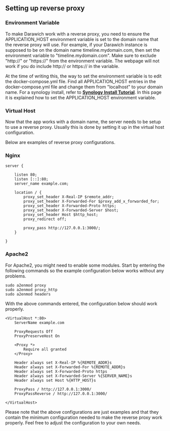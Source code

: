 ## Setting up reverse proxy

### Environment Variable
To make Darawich work with a reverse proxy, you need to ensure the APPLICATION_HOST environment variable is set to the domain name that the reverse proxy will use.
For example, if your Darawich instance is supposed to be on the domain name timeline.mydomain.com, then set the environment variable to "timeline.mydomain.com".
Make sure to exclude "http://" or "https://" from the environment variable. The webpage will not work if you do include http:// or https:// in the variable.

At the time of writing this, the way to set the environment variable is to edit the docker-compose.yml file. Find all APPLICATION_HOST entries in the docker-compose.yml file and change them from "localhost" to your domain name.
For a synology install, refer to **[Synology Install Tutorial](How_to_install_Dawarich_on_Synology.md)**. In this page it is explained how to set the APPLICATION_HOST environment variable.

### Virtual Host

Now that the app works with a domain name, the server needs to be setup to use a reverse proxy. Usually this is done by setting it up in the virtual host configuration.

Below are examples of reverse proxy configurations.

### Nginx
```
server {
	
	listen 80;
	listen [::]:80;
	server_name example.com;
	
	location / {
		proxy_set_header X-Real-IP $remote_addr;
		proxy_set_header X-Forwarded-For $proxy_add_x_forwarded_for;
		proxy_set_header X-Forwarded-Proto https;
		proxy_set_header X-Forwarded-Server $host;
		proxy_set_header Host $http_host;
		proxy_redirect off;
    
		proxy_pass http://127.0.0.1:3000/;
	}

}

```

### Apache2

For Apache2, you might need to enable some modules. Start by entering the following commands so the example configuration below works without any problems.

```
sudo a2enmod proxy
sudo a2enmod proxy_http
sudo a2enmod headers
```

With the above commands entered, the configuration below should work properly.

```
<VirtualHost *:80>
    ServerName example.com

    ProxyRequests Off
    ProxyPreserveHost On

    <Proxy *>
        Require all granted
    </Proxy>

    Header always set X-Real-IP %{REMOTE_ADDR}s
    Header always set X-Forwarded-For %{REMOTE_ADDR}s
    Header always set X-Forwarded-Proto https
    Header always set X-Forwarded-Server %{SERVER_NAME}s
    Header always set Host %{HTTP_HOST}s

    ProxyPass / http://127.0.0.1:3000/
    ProxyPassReverse / http://127.0.0.1:3000/

</VirtualHost>
```

Please note that the above configurations are just examples and that they contain the minimum configuration needed to make the reverse proxy work properly. Feel free to adjust the configuration to your own needs.
